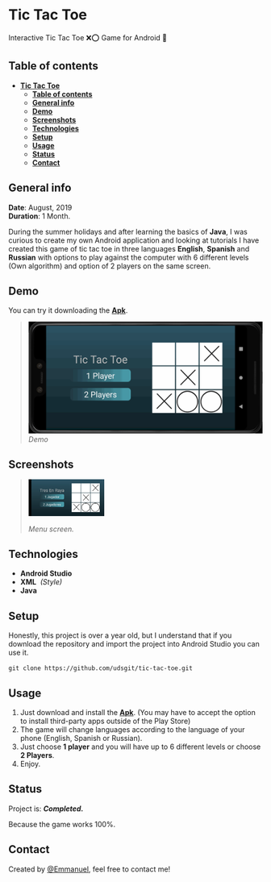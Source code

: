 # **Tic Tac Toe**

Interactive Tic Tac Toe ❌⭕ Game for Android 📱

## **Table of contents**

- [**Tic Tac Toe**](#tic-tac-toe)
  - [**Table of contents**](#table-of-contents)
  - [**General info**](#general-info)
  - [**Demo**](#demo)
  - [**Screenshots**](#screenshots)
  - [**Technologies**](#technologies)
  - [**Setup**](#setup)
  - [**Usage**](#usage)
  - [**Status**](#status)
  - [**Contact**](#contact)

## **General info**

**Date**: August, 2019  
**Duration**: 1 Month.

During the summer holidays and after learning the basics of **Java**, I was curious to create my own Android application and looking at tutorials I have created this game of tic tac toe in three languages **English**, **Spanish** and **Russian** with options to play against the computer with 6 different levels (Own algorithm) and option of 2 players on the same screen.

## **Demo**

You can try it downloading the [**Apk**](https://github.com/udsgit/tic-tac-toe/raw/master/apk/tic-tac-toe.apk).

> ![Screenshot](images/demo.gif)  
> _Demo_

## **Screenshots**

> <img src="images/home.jpg" width="150"/>
>
> _Menu screen._

## **Technologies**

- **Android Studio**
- **XML**&nbsp;&nbsp;_(Style)_
- **Java**

## **Setup**

Honestly, this project is over a year old, but I understand that if you download the repository and import the project into Android Studio you can use it.

```console
git clone https://github.com/udsgit/tic-tac-toe.git
```

## **Usage**

1. Just download and install the [**Apk**](https://github.com/udsgit/tic-tac-toe/raw/master/apk/tic-tac-toe.apk). (You may have to accept the option to install third-party apps outside of the Play Store)
2. The game will change languages according to the language of your phone (English, Spanish or Russian).
3. Just choose **1 player** and you will have up to 6 different levels or choose **2 Players**.
4. Enjoy.

## **Status**

Project is: **_Completed._**

Because the game works 100%.

## **Contact**

Created by [@Emmanuel](https://www.linkedin.com/in/emagleza/), feel free to contact me!
